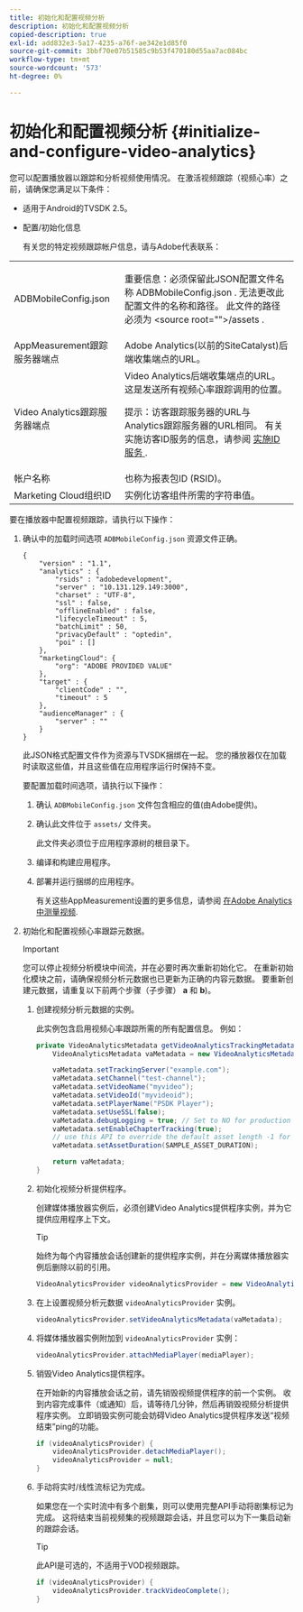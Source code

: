 ```yaml
---
title: 初始化和配置视频分析
description: 初始化和配置视频分析
copied-description: true
exl-id: add832e3-5a17-4235-a76f-ae342e1d85f0
source-git-commit: 3bbf70e07b51585c9b53f470180d55aa7ac084bc
workflow-type: tm+mt
source-wordcount: '573'
ht-degree: 0%

---
```


# 初始化和配置视频分析 {#initialize-and-configure-video-analytics}

您可以配置播放器以跟踪和分析视频使用情况。
在激活视频跟踪（视频心率）之前，请确保您满足以下条件：

* 适用于Android的TVSDK 2.5。
* 配置/初始化信息

   有关您的特定视频跟踪帐户信息，请与Adobe代表联系：

<table id="table_3565328ABBEE4605A92EAE1ADE5D6F84"> 
 <tbody> 
  <tr> 
   <td colname="col1"> <span class="filepath"> ADBMobileConfig.json </span> </td> 
   <td colname="col2"> <p>重要信息：必须保留此JSON配置文件名称 <span class="filepath"> ADBMobileConfig.json </span>. 无法更改此配置文件的名称和路径。 此文件的路径必须为 <span class="filepath"> &lt;source root=""&gt;/assets </span>. </p> </td> 
  </tr> 
  <tr> 
   <td colname="col1"> AppMeasurement跟踪服务器端点 </td> 
   <td colname="col2"> Adobe Analytics(以前的SiteCatalyst)后端收集端点的URL。 </td> 
  </tr> 
  <tr> 
   <td colname="col1"> Video Analytics跟踪服务器端点 </td> 
   <td colname="col2"> Video Analytics后端收集端点的URL。 这是发送所有视频心率跟踪调用的位置。 <p>提示：访客跟踪服务器的URL与Analytics跟踪服务器的URL相同。 有关实施访客ID服务的信息，请参阅 <a href="https://experienceleague.adobe.com/docs/id-service/using/implementation/setup-target.html?lang=en" format="html" scope="external"> 实施ID服务 </a>. </p> </td> 
  </tr> 
  <tr> 
   <td colname="col1"> 帐户名称 </td> 
   <td colname="col2"> 也称为报表包ID (RSID)。 </td> 
  </tr> 
  <tr> 
   <td colname="col1"> Marketing Cloud组织ID </td> 
   <td colname="col2"> 实例化访客组件所需的字符串值。 </td> 
  </tr> 
 </tbody> 
</table>

要在播放器中配置视频跟踪，请执行以下操作：

1. 确认中的加载时间选项 `ADBMobileConfig.json` 资源文件正确。

   ```
   { 
       "version" : "1.1", 
       "analytics" : { 
           "rsids" : "adobedevelopment", 
           "server" : "10.131.129.149:3000", 
           "charset" : "UTF-8", 
           "ssl" : false, 
           "offlineEnabled" : false, 
           "lifecycleTimeout" : 5, 
           "batchLimit" : 50, 
           "privacyDefault" : "optedin", 
           "poi" : [] 
       }, 
       "marketingCloud": { 
           "org": "ADOBE PROVIDED VALUE"  
       }, 
       "target" : { 
           "clientCode" : "", 
           "timeout" : 5 
       }, 
       "audienceManager" : { 
           "server" : "" 
       } 
   }
   ```

   此JSON格式配置文件作为资源与TVSDK捆绑在一起。 您的播放器仅在加载时读取这些值，并且这些值在应用程序运行时保持不变。

   要配置加载时间选项，请执行以下操作：


   1. 确认 `ADBMobileConfig.json` 文件包含相应的值(由Adobe提供)。
   1. 确认此文件位于 `assets/` 文件夹。

      此文件夹必须位于应用程序源树的根目录下。

   1. 编译和构建应用程序。
   1. 部署并运行捆绑的应用程序。

      有关这些AppMeasurement设置的更多信息，请参阅 [在Adobe Analytics中测量视频](https://experienceleague.adobe.com/docs/media-analytics/using/media-overview.html?lang=en).

1. 初始化和配置视频心率跟踪元数据。

   >[!IMPORTANT]
   >
   >您可以停止视频分析模块中间流，并在必要时再次重新初始化它。 在重新初始化模块之前，请确保视频分析元数据也已更新为正确的内容元数据。 要重新创建元数据，请重复以下前两个步骤（子步骤） **a** 和 **b**)。

   1. 创建视频分析元数据的实例。

      此实例包含启用视频心率跟踪所需的所有配置信息。 例如：

      ```java
      private VideoAnalyticsMetadata getVideoAnalyticsTrackingMetadata() { 
          VideoAnalyticsMetadata vaMetadata = new VideoAnalyticsMetadata(); 
      
          vaMetadata.setTrackingServer("example.com"); 
          vaMetadata.setChannel("test-channel"); 
          vaMetadata.setVideoName("myvideo"); 
          vaMetadata.setVideoId("myvideoid"); 
          vaMetadata.setPlayerName("PSDK Player"); 
          vaMetadata.setUseSSL(false); 
          vaMetadata.debugLogging = true; // Set to NO for production deployment. 
          vaMetadata.setEnableChapterTracking(true); 
          // use this API to override the default asset length -1 for live streams 
          vaMetadata.setAssetDuration(SAMPLE_ASSET_DURATION); 
      
          return vaMetadata; 
      }
      ```

   1. 初始化视频分析提供程序。

      创建媒体播放器实例后，必须创建Video Analytics提供程序实例，并为它提供应用程序上下文。

      >[!TIP]
      >
      >始终为每个内容播放会话创建新的提供程序实例，并在分离媒体播放器实例后删除以前的引用。

      ```java
      VideoAnalyticsProvider videoAnalyticsProvider = new VideoAnalyticsProvider(appContext); 
      ```

   1. 在上设置视频分析元数据 `videoAnalyticsProvider` 实例。

      ```java
      videoAnalyticsProvider.setVideoAnalyticsMetadata(vaMetadata);
      ```

   1. 将媒体播放器实例附加到 `videoAnalyticsProvider` 实例：

      ```java
      videoAnalyticsProvider.attachMediaPlayer(mediaPlayer); 
      ```

   1. 销毁Video Analytics提供程序。

      在开始新的内容播放会话之前，请先销毁视频提供程序的前一个实例。 收到内容完成事件（或通知）后，请等待几分钟，然后再销毁视频分析提供程序实例。 立即销毁实例可能会妨碍Video Analytics提供程序发送“视频结束”ping的功能。

      ```java
      if (videoAnalyticsProvider) { 
          videoAnalyticsProvider.detachMediaPlayer(); 
          videoAnalyticsProvider = null; 
      }
      ```

   1. 手动将实时/线性流标记为完成。

      如果您在一个实时流中有多个剧集，则可以使用完整API手动将剧集标记为完成。 这将结束当前视频集的视频跟踪会话，并且您可以为下一集启动新的跟踪会话。

      >[!TIP]
      >
      >此API是可选的，不适用于VOD视频跟踪。

      ```java
      if (videoAnalyticsProvider) { 
          videoAnalyticsProvider.trackVideoComplete();    
      }
      ```
